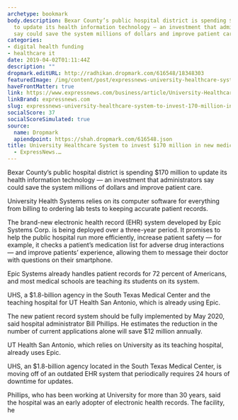 ```yaml
---
archetype: bookmark
body.description: Bexar County’s public hospital district is spending $170 million
  to update its health information technology — an investment that administrators
  say could save the system millions of dollars and improve patient care.
categories:
- digital health funding
- healthcare it
date: 2019-04-02T01:11:44Z
description: ""
dropmark.editURL: http://radhikan.dropmark.com/616548/18348303
featuredImage: /img/content/post/expressnews-university-healthcare-system-to-invest-170-million-in-new-medical-record-technology-expressnews.jpg
haveFrontMatter: true
link: https://www.expressnews.com/business/article/University-Healthcare-System-to-invest-170-13729660.php
linkBrand: expressnews.com
slug: expressnews-university-healthcare-system-to-invest-170-million-in-new-medical-record-technology-expressnews
socialScore: 37
socialScoreSimulated: true
source:
  name: Dropmark
  apiendpoint: https://shah.dropmark.com/616548.json
title: University Healthcare System to invest $170 million in new medical record technology
  - ExpressNews.…
---
```

Bexar County’s public hospital district is spending $170 million to update its health information technology — an investment that administrators say could save the system millions of dollars and improve patient care.

University Health Systems relies on its computer software for everything from billing to ordering lab tests to keeping accurate patient records.

The brand-new electronic health record (EHR) system developed by Epic Systems Corp. is being deployed over a three-year period. It promises to help the public hospital run more efficiently, increase patient safety — for example, it checks a patient’s medication list for adverse drug interactions — and improve patients’ experience, allowing them to message their doctor with questions on their smartphone.

Epic Systems already handles patient records for 72 percent of Americans, and most medical schools are teaching its students on its system.

UHS, a $1.8-billion agency in the South Texas Medical Center and the teaching hospital for UT Health San Antonio, which is already using Epic.

The new patient record system should be fully implemented by May 2020, said hospital administrator Bill Phillips. He estimates the reduction in the number of current applications alone will save $12 million annually.

UT Health San Antonio, which relies on University as its teaching hospital, already uses Epic.

UHS, an $1.8-billion agency located in the South Texas Medical Center, is moving off of an outdated EHR system that periodically requires 24 hours of downtime for updates.

Phillips, who has been working at University for more than 30 years, said the hospital was an early adopter of electronic health records. The facility, he